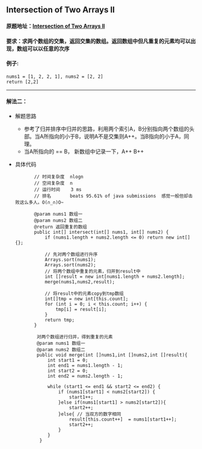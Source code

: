 ## Intersection of Two Arrays  II

#### 原题地址：[Intersection of Two Arrays  II](https://leetcode.com/problems/intersection-of-two-arrays-ii/)

#### 要求：求两个数组的交集，返回交集的数组。返回数组中但凡重复的元素均可以出现，数组可以以任意的次序

#### 例子:

```
nums1 = [1, 2, 2, 1], nums2 = [2, 2]
return [2,2]
```

***********



#### 解法二：

*    解题思路

     * 参考了归并排序中归并的思路，利用两个索引A，B分别指向两个数组的头部。当A所指向的小于B，说明A不是交集则A++。当B指向的小于A，同理。
     * 当A所指向的 == B， 新数组中记录一下，A++ B++

*    具体代码

                // 时间复杂度  nlogn
                // 空间复杂度  n
                // 运行时间    3 ms
                // 排名       beats 95.61% of java submissions  感觉一般但却击败这么多人。O(∩_∩)O~
            
                @param nums1 数组一
                @param nums2 数组二
                @return 返回重复的数组
                public int[] intersect(int[] nums1, int[] nums2) {
            		if (nums1.length + nums2.length <= 0) return new int[]{};
            		
            		// 先对两个数组进行升序
                    Arrays.sort(nums1);
                    Arrays.sort(nums2);
                    // 将两个数组中重复的元素，归并到result中
                    int []result = new int[nums1.length + nums2.length];
                    merge(nums1,nums2,result);
                    
                    // 将result中的元素copy到tmp数组
                    int[]tmp = new int[this.count];
                    for (int i = 0; i < this.count; i++) {
            			tmp[i] = result[i];
            		}
                    return tmp;
                }
                
                 对两个数组进行归并，得到重复的元素
                 @param nums1 数组一
                 @param nums2 数组二
                 public void merge(int []nums1,int []nums2,int []result){
                     int start1 = 0;
                     int end1 = nums1.length - 1;
                     int start2 = 0;
                     int end2 = nums2.length - 1;
         
                     while (start1 <= end1 && start2 <= end2) {
                         if (nums1[start1] < nums2[start2]) {
                             start1++;
                         }else if(nums1[start1] > nums2[start2]){
                             start2++;
                         }else{ // 当双方的数字相同
                             result[this.count++]  = nums1[start1++];
                             start2++;
                         }
                     }
                  }



